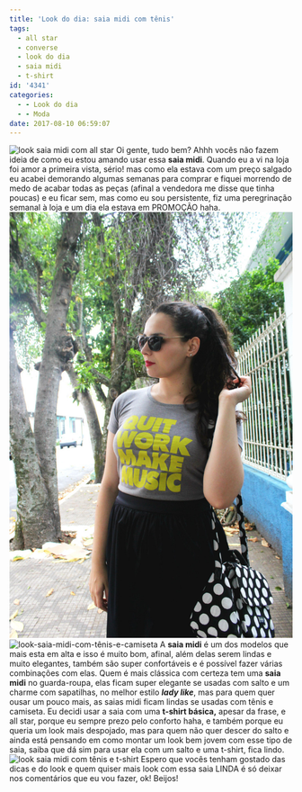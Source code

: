 ```yaml
---
title: 'Look do dia: saia midi com tênis'
tags:
  - all star
  - converse
  - look do dia
  - saia midi
  - t-shirt
id: '4341'
categories:
  - - Look do dia
  - - Moda
date: 2017-08-10 06:59:07
---
```


![look saia midi com all star](/images/2016/11/como-usar-saia-midi-com-tênis.jpg) Oi gente, tudo bem? Ahhh vocês não fazem ideia de como eu estou amando usar essa **saia midi**. Quando eu a vi na loja foi amor a primeira vista, sério! mas como ela estava com um preço salgado eu acabei demorando algumas semanas para comprar e fiquei morrendo de medo de acabar todas as peças (afinal a vendedora me disse que tinha poucas) e eu ficar sem, mas como eu sou persistente, fiz uma peregrinação semanal à loja e um dia ela estava em PROMOÇÃO haha. ![look saia de cintura alta com camiseta - como usar](/images/2016/11/como-usar-saia-midi-com-camiseta.jpg) ![look-saia-midi-com-tênis-e-camiseta](/images/2016/11/como-usar-saia-midi-com-tênis-e-camiseta.jpg) A **saia midi** é um dos modelos que mais esta em alta e isso é muito bom, afinal, além delas serem lindas e muito elegantes, também são super confortáveis e é possível fazer várias combinações com elas. Quem é mais clássica com certeza tem uma **saia midi** no guarda-roupa, elas ficam super elegante se usadas com salto e um charme com sapatilhas, no melhor estilo _**lady like**_, mas para quem quer ousar um pouco mais, as saias midi ficam lindas se usadas com tênis e camiseta. Eu decidi usar a saia com uma **t-shirt básica,** apesar da frase, e all star, porque eu sempre prezo pelo conforto haha, e também porque eu queria um look mais despojado, mas para quem não quer descer do salto e ainda está pensando em como montar um look bem jovem com esse tipo de saia, saiba que dá sim para usar ela com um salto e uma t-shirt, fica lindo. ![look saia midi com tênis e t-shirt](/images/2016/11/com-usar-saia-com-tênis.jpg) Espero que vocês tenham gostado das dicas e do look e quem quiser mais look com essa saia LINDA é só deixar nos comentários que eu vou fazer, ok! Beijos!
